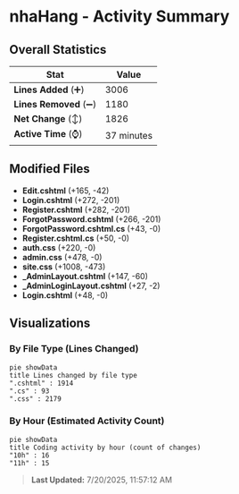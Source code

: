 # nhaHang - Activity Summary 

## Overall Statistics

| Stat                   | Value                                                             |
| ---------------------- | ----------------------------------------------------------------- |
| **Lines Added** (➕)   | 3006                                          |
| **Lines Removed** (➖) | 1180                                        |
| **Net Change** (↕)    | 1826                |
| **Active Time** (⌚)   | 37 minutes |


## Modified Files
- **Edit.cshtml** (+165, -42)
- **Login.cshtml** (+272, -201)
- **Register.cshtml** (+282, -201)
- **ForgotPassword.cshtml** (+266, -201)
- **ForgotPassword.cshtml.cs** (+43, -0)
- **Register.cshtml.cs** (+50, -0)
- **auth.css** (+220, -0)
- **admin.css** (+478, -0)
- **site.css** (+1008, -473)
- **_AdminLayout.cshtml** (+147, -60)
- **_AdminLoginLayout.cshtml** (+27, -2)
- **Login.cshtml** (+48, -0)

## Visualizations

### By File Type (Lines Changed)

```mermaid
pie showData
title Lines changed by file type
".cshtml" : 1914
".cs" : 93
".css" : 2179
```

### By Hour (Estimated Activity Count)

```mermaid
pie showData
title Coding activity by hour (count of changes)
"10h" : 16
"11h" : 15
```


> **Last Updated:** 7/20/2025, 11:57:12 AM